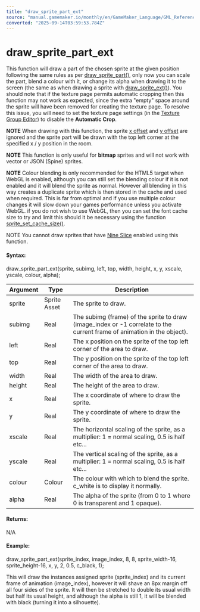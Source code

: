 ```yaml
---
title: "draw_sprite_part_ext"
source: "manual.gamemaker.io/monthly/en/GameMaker_Language/GML_Reference/Drawing/Sprites_And_Tiles/draw_sprite_part_ext.htm"
converted: "2025-09-14T03:59:53.784Z"
---
```


# draw\_sprite\_part\_ext

This function will draw a part of the chosen sprite at the given position following the same rules as per [draw\_sprite\_part()](draw_sprite_part.md), only now you can scale the part, blend a colour with it, or change its alpha when drawing it to the screen (the same as when drawing a sprite with [draw\_sprite\_ext()](draw_sprite_ext.md)). You should note that if the texture page permits automatic cropping then this function may not work as expected, since the extra "empty" space around the sprite will have been removed for creating the texture page. To resolve this issue, you will need to set the texture page settings (in the [Texture Group Editor](../../../../Settings/Texture_Groups.md)) to disable the **Automatic Crop**.

**NOTE** When drawing with this function, the sprite [x offset](../../Asset_Management/Sprites/Sprite_Instance_Variables/sprite_xoffset.md) and [y offset](../../Asset_Management/Sprites/Sprite_Instance_Variables/sprite_yoffset.md) are ignored and the sprite part will be drawn with the top left corner at the specified x / y position in the room.

**NOTE** This function is only useful for **bitmap** sprites and will not work with vector or JSON (Spine) sprites.

**NOTE** Colour blending is only recommended for the HTML5 target when WebGL is enabled, although you can still set the blending colour if it is not enabled and it will blend the sprite as normal. However all blending in this way creates a duplicate sprite which is then stored in the cache and used when required. This is far from optimal and if you use multiple colour changes it will slow down your games performance unless you activate WebGL. if you do not wish to use WebGL, then you can set the font cache size to try and limit this should it be necessary using the function [sprite\_set\_cache\_size()](../../Asset_Management/Sprites/Sprite_Manipulation/sprite_set_cache_size_ext.md).

NOTE You cannot draw sprites that have [Nine Slice](../../../../The_Asset_Editors/Sprite_Properties/Nine_Slices.md) enabled using this function.

#### Syntax:

draw\_sprite\_part\_ext(sprite, subimg, left, top, width, height, x, y, xscale, yscale, colour, alpha);

| Argument | Type | Description |
| --- | --- | --- |
| sprite | Sprite Asset | The sprite to draw. |
| subimg | Real | The subimg (frame) of the sprite to draw (image_index or -1 correlate to the current frame of animation in the object). |
| left | Real | The x position on the sprite of the top left corner of the area to draw. |
| top | Real | The y position on the sprite of the top left corner of the area to draw. |
| width | Real | The width of the area to draw. |
| height | Real | The height of the area to draw. |
| x | Real | The x coordinate of where to draw the sprite. |
| y | Real | The y coordinate of where to draw the sprite. |
| xscale | Real | The horizontal scaling of the sprite, as a multiplier: 1 = normal scaling, 0.5 is half etc... |
| yscale | Real | The vertical scaling of the sprite, as a multiplier: 1 = normal scaling, 0.5 is half etc... |
| colour | Colour | The colour with which to blend the sprite. c_white is to display it normally. |
| alpha | Real | The alpha of the sprite (from 0 to 1 where 0 is transparent and 1 opaque). |

#### Returns:

N/A

#### Example:

draw\_sprite\_part\_ext(sprite\_index, image\_index, 8, 8, sprite\_width-16, sprite\_height-16, x, y, 2, 0.5, c\_black, 1);

This will draw the instances assigned sprite (sprite\_index) and its current frame of animation (image\_index), however it will shave an 8px margin off all four sides of the sprite. It will then be stretched to double its usual width but half its usual height, and although the alpha is still 1, it will be blended with black (turning it into a silhouette).